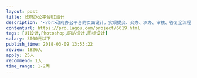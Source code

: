 ```yaml
---                
layout: post       
title: 政府办公平台UI设计           
description: '</br>政府办公平台的页面设计，实现提交、交办、承办、审核、答复全流程业务的信息办公自动化管理。</br>设计人员要有自己的设计思路，不要套模板</br>最好南京的单位或个人，方便交流沟通</br>'     
contenturl: https://pro.lagou.com/project/6619.html      
tags: [UI设计,Photoshop,网站设计,图标设计]            
salary: 3000元以下          
publish_time: 2018-03-09 13:53:22         
review: 1826人                   
apply: 25人                   
recommend: 1人                   
time_range: 1-2周              
---                 
```

